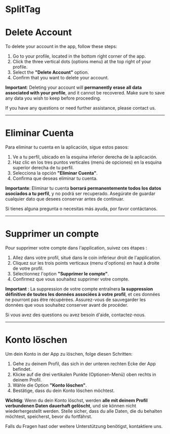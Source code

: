 # SplitTag
# Delete Account

To delete your account in the app, follow these steps:

1. Go to your profile, located in the bottom right corner of the app.
2. Click the three vertical dots (options menu) at the top right of your profile.
3. Select the **"Delete Account"** option.
4. Confirm that you want to delete your account.

**Important**: Deleting your account will **permanently erase all data associated with your profile**, and it cannot be recovered. Make sure to save any data you wish to keep before proceeding.

If you have any questions or need further assistance, please contact us.

---

# Eliminar Cuenta

Para eliminar tu cuenta en la aplicación, sigue estos pasos:

1. Ve a tu perfil, ubicado en la esquina inferior derecha de la aplicación.
2. Haz clic en los tres puntos verticales (menú de opciones) en la esquina superior derecha de tu perfil.
3. Selecciona la opción **"Eliminar Cuenta"**.
4. Confirma que deseas eliminar tu cuenta.

**Importante**: Eliminar tu cuenta **borrará permanentemente todos los datos asociados a tu perfil**, y no podrá ser recuperado. Asegúrate de guardar cualquier dato que desees conservar antes de continuar.

Si tienes alguna pregunta o necesitas más ayuda, por favor contáctanos.

---

# Supprimer un compte

Pour supprimer votre compte dans l'application, suivez ces étapes :

1. Allez dans votre profil, situé dans le coin inférieur droit de l'application.
2. Cliquez sur les trois points verticaux (menu d'options) en haut à droite de votre profil.
3. Sélectionnez l'option **"Supprimer le compte"**.
4. Confirmez que vous souhaitez supprimer votre compte.

**Important** : La suppression de votre compte entraînera **la suppression définitive de toutes les données associées à votre profil**, et ces données ne pourront pas être récupérées. Assurez-vous de sauvegarder les données que vous souhaitez conserver avant de procéder.

Si vous avez des questions ou avez besoin d'aide, contactez-nous.

---

# Konto löschen

Um dein Konto in der App zu löschen, folge diesen Schritten:

1. Gehe zu deinem Profil, das sich in der unteren rechten Ecke der App befindet.
2. Klicke auf die drei vertikalen Punkte (Optionen-Menü) oben rechts in deinem Profil.
3. Wähle die Option **"Konto löschen"**.
4. Bestätige, dass du dein Konto löschen möchtest.

**Wichtig**: Wenn du dein Konto löschst, werden **alle mit deinem Profil verbundenen Daten dauerhaft gelöscht**, und sie können nicht wiederhergestellt werden. Stelle sicher, dass du alle Daten, die du behalten möchtest, speicherst, bevor du fortfährst.

Falls du Fragen hast oder weitere Unterstützung benötigst, kontaktiere uns.
